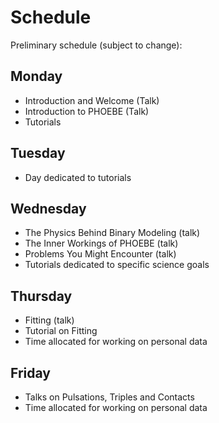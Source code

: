 # Schedule
Preliminary schedule (subject to change):

## Monday
* Introduction and Welcome (Talk)
* Introduction to PHOEBE (Talk)
* Tutorials

## Tuesday
* Day dedicated to tutorials

## Wednesday
* The Physics Behind Binary Modeling (talk)
* The Inner Workings of PHOEBE (talk)
* Problems You Might Encounter (talk)
* Tutorials dedicated to specific science goals

## Thursday
* Fitting (talk)
* Tutorial on Fitting
* Time allocated for working on personal data

## Friday
* Talks on Pulsations, Triples and Contacts
* Time allocated for working on personal data
